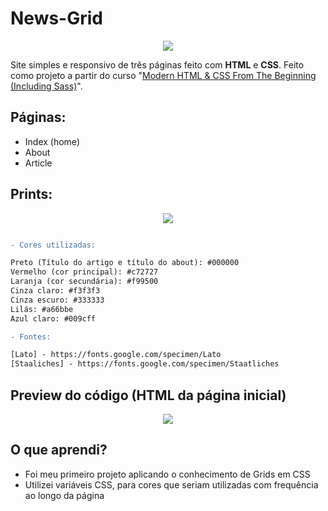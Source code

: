 # News-Grid
<p Align=center>
<img src="https://lh3.googleusercontent.com/-l9MdQxwLCv8/YMD_q5t3XNI/AAAAAAAAA7w/A_1lG7sE0SsBM5OJO6hTQEFt2d9L3I6fgCLcBGAsYHQ/s16000/image.png">
</p>

Site simples e responsivo de três páginas feito com **HTML** e **CSS**. Feito como projeto a partir do curso "[Modern HTML & CSS From The Beginning (Including Sass)](https://www.udemy.com/course/modern-html-css-from-the-beginning/)".
## Páginas:
- Index (home)
- About
- Article

## Prints:
<p Align=center>
<img src="https://1.bp.blogspot.com/-yqe3XhEDxJA/YMEQrOZYr0I/AAAAAAAAA8I/aLoBiwT0uO0fDHQk-QTzo5y1hpvZpDjxgCLcBGAsYHQ/s830/Frame%2B1.png">
</p>

````diff

- Cores utilizadas:

Preto (Título do artigo e título do about): #000000
Vermelho (cor principal): #c72727
Laranja (cor secundária): #f99500
Cinza claro: #f3f3f3
Cinza escuro: #333333
Lilás: #a66bbe
Azul claro: #009cff

- Fontes:

[Lato] - https://fonts.google.com/specimen/Lato
[Staaliches] - https://fonts.google.com/specimen/Staatliches
````

## Preview do código (HTML da página inicial)
<p Align=center>
<img src="https://lh3.googleusercontent.com/-stk-STfdMBc/YMENw5aJiAI/AAAAAAAAA74/JmiEZUuyuEcoo_vES7l-KJ29gsTsQNdqQCLcBGAsYHQ/s16000/image.png">
</p>

## O que aprendi? 
- Foi meu primeiro projeto aplicando o conhecimento de Grids em CSS
- Utilizei variáveis CSS, para cores que seriam utilizadas com frequência ao longo da página
